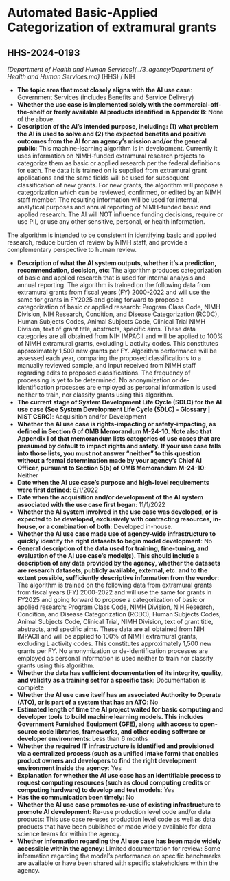 # Automated Basic-Applied Categorization of extramural grants
## HHS-2024-0193
_[Department of Health and Human Services](../3_agency/Department of Health and Human Services.md)_ (HHS) / NIH


+ **The topic area that most closely aligns with the AI use case**: Government Services (includes Benefits and Service Delivery)
+ **Whether the use case is implemented solely with the commercial-off-the-shelf or freely available AI products identified in Appendix B**: None of the above.
+ **Description of the AI’s intended purpose, including: (1) what problem the AI is used to solve and (2) the expected benefits and positive outcomes from the AI for an agency’s mission and/or the general public**: This machine-learning algorithm is in development. Currently it uses information on NIMH-funded extramural research projects to categorize them as basic or applied research per the federal definitions for each. The data it is trained on is supplied from extramural grant applications and the same fields will be used for subsequent classification of new grants. For new grants, the algorithm will propose a categorization which can be reviewed, confirmed, or edited by an NIMH staff member. The resulting information will be used for internal, analytical purposes and annual reporting of NIMH-funded basic and applied research. The AI will NOT influence funding decisions, require or use PII, or use any other sensitive, personal, or health information.

The algorithm is intended to be consistent in identifying basic and applied research, reduce burden of review by NIMH staff, and provide a complementary perspective to human review.
+ **Description of what the AI system outputs, whether it’s a prediction, recommendation, decision, etc**: The algorithm produces categorization of basic and applied research that is used for internal analysis and annual reporting. The algorithm is trained on the following data from extramural grants from fiscal years (FY) 2000-2022 and will use the same for grants in FY2025 and going forward to propose a categorization of basic or applied research: Program Class Code, NIMH Division, NIH Research, Condition, and Disease Categorization (RCDC), Human Subjects Codes, Animal Subjects Code, Clinical Trial NIMH Division, text of grant title, abstracts, specific aims. These data categories are all obtained from NIH IMPACII and will be applied to 100% of NIMH extramural grants, excluding L activity codes. This constitutes approximately 1,500 new grants per FY. Algorithm performance will be assessed each year, comparing the proposed classifications to a manually reviewed sample, and input received from NIMH staff regarding edits to proposed classifications. The frequency of processing is yet to be determined. No anonymization or de-identification processes are employed as personal information is used neither to train, nor classify grants using this algorithm.
+ **The current stage of System Development Life Cycle (SDLC) for the AI use case (See System Development Life Cycle (SDLC) - Glossary | NIST CSRC)**: Acquisition and/or Development
+ **Whether the AI use case is rights-impacting or safety-impacting, as defined in Section 6 of OMB Memorandum M-24-10. Note also that Appendix I of that memorandum lists categories of use cases that are presumed by default to impact rights and safety. If your use case falls into those lists, you must not answer “neither” to this question without a formal determination made by your agency’s Chief AI Officer, pursuant to Section 5(b) of OMB Memorandum M-24-10**: Neither
+ **Date when the AI use case’s purpose and high-level requirements were first defined**: 6/1/2022
+ **Date when the acquisition and/or development of the AI system associated with the use case first began**: 11/1/2022
+ **Whether the AI system involved in the use case was developed, or is expected to be developed, exclusively with contracting resources, in-house, or a combination of both**: Developed in-house.
+ **Whether the AI use case made use of agency-wide infrastructure to quickly identify the right datasets to begin model development**: No
+ **General description of the data used for training, fine-tuning, and evaluation of the AI use case’s model(s). This should include a description of any data provided by the agency, whether the datasets are research datasets, publicly available, external, etc. and to the extent possible, sufficiently descriptive information from the vendor**: The algorithm is trained on the following data from extramural grants from fiscal years (FY) 2000-2022 and will use the same for grants in FY2025 and going forward to propose a categorization of basic or applied research: Program Class Code, NIMH Division, NIH Research, Condition, and Disease Categorization (RCDC), Human Subjects Codes, Animal Subjects Code, Clinical Trial, NIMH Division, text of grant title, abstracts, and specific aims. These data are all obtained from NIH IMPACII and will be applied to 100% of NIMH extramural grants, excluding L activity codes. This constitutes approximately 1,500 new grants per FY. No anonymization or de-identification processes are employed as personal information is used neither to train nor classify grants using this algorithm.
+ **Whether the data has sufficient documentation of its integrity, quality, and validity as a training set for a specific task**: Documentation is complete
+ **Whether the AI use case itself has an associated Authority to Operate (ATO), or is part of a system that has an ATO**: No
+ **Estimated length of time the AI project waited for basic computing and developer tools to build machine learning models. This includes Government Furnished Equipment (GFE), along with access to open-source code libraries, frameworks, and other coding software or developer environments**: Less than 6 months
+ **Whether the required IT infrastructure is identified and provisioned via a centralized process (such as a unified intake form) that enables product owners and developers to find the right development environment inside the agency**: Yes
+ **Explanation for whether the AI use case has an identifiable process to request computing resources (such as cloud computing credits or computing hardware) to develop and test models**: Yes
+ **Has the communication been timely**: No
+ **Whether the AI use case promotes re-use of existing infrastructure to promote AI development**: Re-use production level code and/or data products: This use case re-uses production level code as well as data products that have been published or made widely available for data science teams for within the agency.
+ **Whether information regarding the AI use case has been made widely accessible within the agency**: Limited documentation for review: Some information regarding the model’s performance on specific benchmarks are available or have been shared with specific stakeholders within the agency.